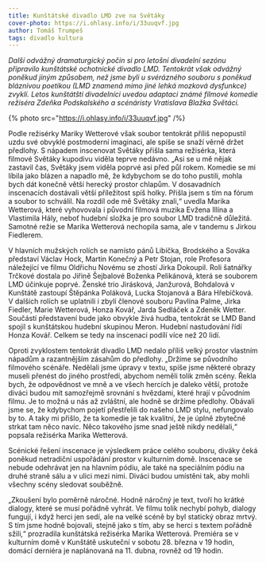 ```yaml
---
title: Kunštátské divadlo LMD zve na Světáky
cover-photo: https://i.ohlasy.info/i/33uuqvf.jpg
author: Tomáš Trumpeš
tags: divadlo kultura
---
```


*Další odvážný dramaturgický počin si pro letošní divadelní sezónu připravilo kunštátské ochotnické divadlo LMD. Tentokrát však odvážný poněkud jiným způsobem, než jsme byli u svérázného souboru s poněkud bláznivou poetikou  (LMD znamená mimo jiné lehká mozková dysfunkce) zvyklí. Letos kunštátští divadelníci uvedou adaptaci známé filmové komedie režiséra Zdeňka Podskalského a scénáristy Vratislava Blažka Světáci.*

{% photo src="https://i.ohlasy.info/i/33uuqvf.jpg" /%}

Podle režisérky Mariky Wetterové však soubor tentokrát příliš nepopustil uzdu své obvyklé postmoderní imaginaci, ale spíše se snaží věrně držet předlohy. S nápadem inscenovat Světáky přišla sama režisérka, která filmové Světáky kupodivu viděla teprve nedávno. „Asi se u mě nějak zastavil čas, Světáky jsem viděla poprvé asi před půl rokem. Komedie se mi líbila jako blázen a napadlo mě, že kdybychom se do toho pustili, mohla bych dát konečně větší herecký prostor chlapům. V dosavadních inscenacích dostávali větší příležitost spíš holky. Přišla jsem s tím na fórum a soubor to schválil. Na rozdíl ode mě Světáky znali,“ uvedla Marika Wetterová, které vyhovovala i původní filmová muzika Evžena Illína a Vlastimila Hály, neboť hudební složka je pro soubor LMD tradičně důležitá. Samotné režie se Marika Wetterová nechopila sama, ale v tandemu s Jirkou Fiedlerem.

V hlavních mužských rolích se namísto pánů Libíčka, Brodského a Sováka představí Václav Hock, Martin Konečný a Petr Stojan, role Profesora náležející ve filmu Oldřichu Novému se zhostí Jirka Dokoupil. Roli šatnářky Trčkové dostala po Jiřině Šejbalové Boženka Pelikánová, která se souborem LMD účinkuje poprvé. Ženské trio Jirásková, Janžurová, Bohdalová v Kunštátě zastoupí Štěpánka Poláková, Lucka Stojanová a Bára Hřebíčková. V dalších rolích se uplatnili i zbylí členové souboru Pavlína Palme, Jirka Fiedler, Marie Wetterová, Honza Kovář, Jarda Sedláček a Zdeněk Wetter. Součástí představení bude jako obvykle živá hudba, tentokrát se LMD Band spojil s kunštátskou hudební skupinou Meron. Hudební nastudování řídí Honza Kovář. Celkem se tedy na inscenaci podílí více než 20 lidí.

Oproti zvyklostem tentokrát divadlo LMD nedalo příliš velký prostor vlastním nápadům a razantnějším zásahům do předlohy. „Držíme se původního filmového scénáře. Nedělali jsme úpravy v textu, spíše jsme některé obrazy museli přenést do jiného prostředí, abychom neměli tolik změn scény. Řekla bych, že odpovědnost ve mně a ve všech hercích je daleko větší, protože diváci budou mít samozřejmě srovnání s hvězdami, které hrají v původním filmu. Je to možná u nás až zvláštní, ale hodně se držíme předlohy. Obávali jsme se, že kdybychom pojetí přestřelili do našeho LMD stylu, nefungovalo by to. A taky mi přišlo, že ta komedie je tak kvalitní, že je úplně zbytečné strkat tam něco navíc. Něco takového jsme snad ještě nikdy nedělali,“ popsala režisérka Marika Wetterová. 

Scénické řešení inscenace je výsledkem práce celého souboru, diváky čeká poněkud netradiční uspořádání prostor v kulturním domě. Inscenace se nebude odehrávat jen na hlavním pódiu, ale také na speciálním pódiu na druhé straně sálu a v ulici mezi nimi. Diváci budou umístěni tak, aby mohli všechny scény sledovat souběžně. 

„Zkoušení bylo poměrně náročné. Hodně náročný je text, tvoří ho krátké dialogy, které se musí pořádně vyhrát. Ve filmu tolik nechybí pohyb, dialogy fungují, i když herci jen sedí, ale na velké scéně by byl statický obraz mrtvý. S tím jsme hodně bojovali, stejně jako s tím, aby se herci s textem pořádně sžili,“ prozradila kunštátská režisérka Marika Wetterová. 
Premiéra se v kulturním domě v Kunštátě uskuteční v sobotu 28. března v 19 hodin, domácí derniéra je naplánovaná na 11. dubna, rovněž od 19 hodin.
